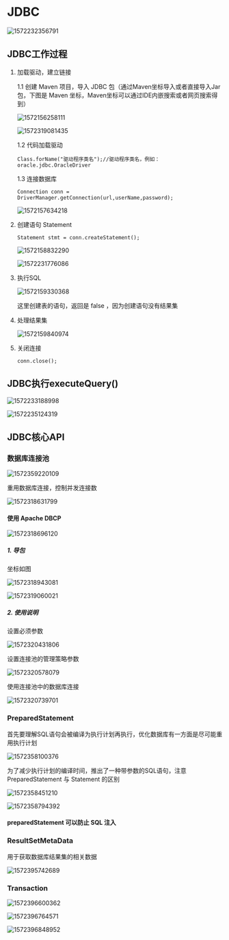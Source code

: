 # JDBC

![1572232356791](.\assets\1572232356791.png)

## JDBC工作过程

1. 加载驱动，建立链接

   1.1 创建 Maven 项目，导入 JDBC 包（通过Maven坐标导入或者直接导入Jar包，下图是 Maven 坐标，Maven坐标可以通过IDE内嵌搜索或者网页搜索得到）

   ![1572156258111](.\assets\1572156258111.png)

   ![1572319081435](.\assets\1572319081435.png)

   1.2 代码加载驱动

   ```
   Class.forName("驱动程序类名");//驱动程序类名，例如：oracle.jdbc.OracleDriver
   ```

   1.3 连接数据库

   ```
   Connection conn = DriverManager.getConnection(url,userName,password);
   ```

   ![1572157634218](.\assets\1572157634218.png)

2. 创建语句 Statement

   ```
   Statement stmt = conn.createStatement();
   ```

   ![1572158832290](.\assets\1572158832290.png)

   ![1572231776086](.\assets\1572231776086.png)

3. 执行SQL

   ![1572159330368](.\assets\1572159330368.png)

   这里创建表的语句，返回是 false ，因为创建语句没有结果集

4. 处理结果集

   ![1572159840974](.\assets\1572159840974.png)

5. 关闭连接

   ```
   conn.close();
   ```

## JDBC执行executeQuery()

![1572233188998](.\assets\1572233188998.png)

![1572235124319](.\assets\1572235124319.png)

## JDBC核心API

### 数据库连接池

![1572359220109](.\assets\1572359220109.png)

重用数据库连接，控制并发连接数

![1572318631799](.\assets\1572318631799.png)

#### 使用 Apache DBCP

![1572318696120](.\assets\1572318696120.png)



##### 1. 导包

坐标如图

![1572318943081](.\assets\1572318943081.png)

![1572319060021](.\assets\1572319060021.png)

##### 2. 使用说明

设置必须参数

![1572320431806](.\assets\1572320431806.png)

设置连接池的管理策略参数

![1572320578079](.\assets\1572320578079.png)

使用连接池中的数据库连接

![1572320739701](.\assets\1572320739701.png)

###  PreparedStatement

首先要理解SQL语句会被编译为执行计划再执行，优化数据库有一方面是尽可能重用执行计划

![1572358100376](.\assets\1572358100376.png)

为了减少执行计划的编译时间，推出了一种带参数的SQL语句，注意 PreparedStatement 与 Statement 的区别

![1572358451210](.\assets\1572358451210.png)

![1572358794392](.\assets\1572358794392.png)

#### preparedStatement 可以防止 SQL 注入

### ResultSetMetaData

用于获取数据库结果集的相关数据

![1572395742689](.\assets\1572395742689.png)

### Transaction

![1572396600362](.\assets\1572396600362.png)

![1572396764571](.\assets\1572396764571.png)

![1572396848952](.\assets\1572396848952.png)

